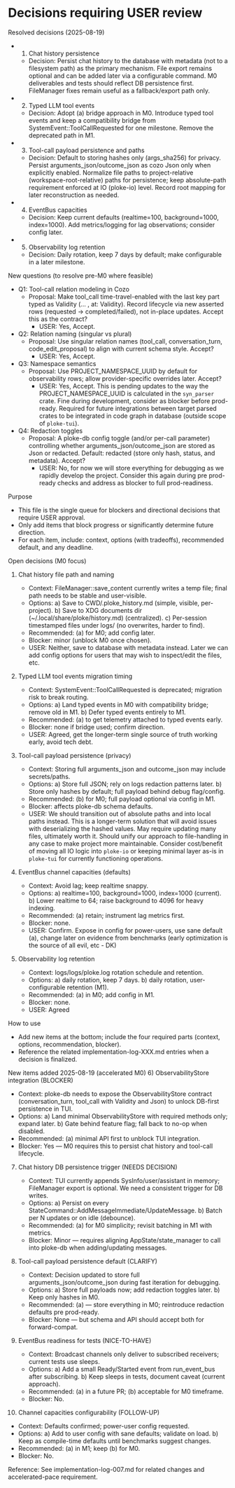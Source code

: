 # Decisions requiring USER review

Resolved decisions (2025-08-19)
- 1) Chat history persistence
  - Decision: Persist chat history to the database with metadata (not to a filesystem path) as the primary mechanism. File export remains optional and can be added later via a configurable command. M0 deliverables and tests should reflect DB persistence first. FileManager fixes remain useful as a fallback/export path only.
- 2) Typed LLM tool events
  - Decision: Adopt (a) bridge approach in M0. Introduce typed tool events and keep a compatibility bridge from SystemEvent::ToolCallRequested for one milestone. Remove the deprecated path in M1.
- 3) Tool-call payload persistence and paths
  - Decision: Default to storing hashes only (args_sha256) for privacy. Persist arguments_json/outcome_json as cozo Json only when explicitly enabled. Normalize file paths to project-relative (workspace-root-relative) paths for persistence; keep absolute-path requirement enforced at IO (ploke-io) level. Record root mapping for later reconstruction as needed.
- 4) EventBus capacities
  - Decision: Keep current defaults (realtime=100, background=1000, index=1000). Add metrics/logging for lag observations; consider config later.
- 5) Observability log retention
  - Decision: Daily rotation, keep 7 days by default; make configurable in a later milestone.

New questions (to resolve pre-M0 where feasible)
- Q1: Tool-call relation modeling in Cozo
  - Proposal: Make tool_call time-travel-enabled with the last key part typed as Validity (… , at: Validity). Record lifecycle via new asserted rows (requested → completed/failed), not in-place updates. Accept this as the contract?
    - USER: Yes, Accept.
- Q2: Relation naming (singular vs plural)
  - Proposal: Use singular relation names (tool_call, conversation_turn, code_edit_proposal) to align with current schema style. Accept?
    - USER: Yes, Accept.
- Q3: Namespace semantics
  - Proposal: Use PROJECT_NAMESPACE_UUID by default for observability rows; allow provider-specific overrides later. Accept?
    - USER: Yes, Accept. This is pending updates to the way the PROJECT_NAMESPACE_UUID is calculated in the `syn_parser` crate. Fine during development, consider as blocker before prod-ready. Required for future integrations between target parsed crates to be integrated in code graph in database (outside scope of `ploke-tui`).
- Q4: Redaction toggles
  - Proposal: A ploke-db config toggle (and/or per-call parameter) controlling whether arguments_json/outcome_json are stored as Json or redacted. Default: redacted (store only hash, status, and metadata). Accept?
    - USER: No, for now we will store everything for debugging as we rapidly develop the project. Consider this again during pre prod-ready checks and address as blocker to full prod-readiness.

Purpose
- This file is the single queue for blockers and directional decisions that require USER approval.
- Only add items that block progress or significantly determine future direction.
- For each item, include: context, options (with tradeoffs), recommended default, and any deadline.

Open decisions (M0 focus)
1) Chat history file path and naming
   - Context: FileManager::save_content currently writes a temp file; final path needs to be stable and user-visible.
   - Options:
     a) Save to CWD/.ploke_history.md (simple, visible, per-project).
     b) Save to XDG documents dir (~/.local/share/ploke/history.md) (centralized).
     c) Per-session timestamped files under logs/ (no overwrites, harder to find).
   - Recommended: (a) for M0; add config later.
   - Blocker: minor (unblock M0 once chosen).
    - USER: Neither, save to database with metadata instead. Later we can add config options for users that may wish to inspect/edit the files, etc.

2) Typed LLM tool events migration timing
   - Context: SystemEvent::ToolCallRequested is deprecated; migration risk to break routing.
   - Options:
     a) Land typed events in M0 with compatibility bridge; remove old in M1.
     b) Defer typed events entirely to M1.
   - Recommended: (a) to get telemetry attached to typed events early.
   - Blocker: none if bridge used; confirm direction.
    - USER: Agreed, get the longer-term single source of truth working early, avoid tech debt.

3) Tool-call payload persistence (privacy)
   - Context: Storing full arguments_json and outcome_json may include secrets/paths.
   - Options:
     a) Store full JSON; rely on logs redaction patterns later.
     b) Store only hashes by default; full payload behind debug flag/config.
   - Recommended: (b) for M0; full payload optional via config in M1.
   - Blocker: affects ploke-db schema defaults.
    - USER: We should transition out of absolute paths and into local paths instead. This is a longer-term solution that will avoid issues with deserializing the hashed values. May require updating many files, ultimately worth it. Should unify our approach to file-handling in any case to make project more maintainable. Consider cost/benefit of moving all IO logic into `ploke-io` or keeping minimal layer as-is in `ploke-tui` for currently functioning operations.

4) EventBus channel capacities (defaults)
   - Context: Avoid lag; keep realtime snappy.
   - Options:
     a) realtime=100, background=1000, index=1000 (current).
     b) Lower realtime to 64; raise background to 4096 for heavy indexing.
   - Recommended: (a) retain; instrument lag metrics first.
   - Blocker: none.
    - USER: Confirm. Expose in config for power-users, use sane default (a), change later on evidence from benchmarks (early optimization is the source of all evil, etc - DK)

5) Observability log retention
   - Context: logs/logs/ploke.log rotation schedule and retention.
   - Options:
     a) daily rotation, keep 7 days.
     b) daily rotation, user-configurable retention (M1).
   - Recommended: (a) in M0; add config in M1.
   - Blocker: none.
    - USER: Agreed

How to use
- Add new items at the bottom; include the four required parts (context, options, recommendation, blocker).
- Reference the related implementation-log-XXX.md entries when a decision is finalized.

New items added 2025-08-19 (accelerated M0)
6) ObservabilityStore integration (BLOCKER)
   - Context: ploke-db needs to expose the ObservabilityStore contract (conversation_turn, tool_call with Validity and Json) to unlock DB-first persistence in TUI.
   - Options:
     a) Land minimal ObservabilityStore with required methods only; expand later.
     b) Gate behind feature flag; fall back to no-op when disabled.
   - Recommended: (a) minimal API first to unblock TUI integration.
   - Blocker: Yes — M0 requires this to persist chat history and tool-call lifecycle.

7) Chat history DB persistence trigger (NEEDS DECISION)
   - Context: TUI currently appends SysInfo/user/assistant in memory; FileManager export is optional. We need a consistent trigger for DB writes.
   - Options:
     a) Persist on every StateCommand::AddMessageImmediate/UpdateMessage.
     b) Batch per N updates or on idle (debounce).
   - Recommended: (a) for M0 simplicity; revisit batching in M1 with metrics.
   - Blocker: Minor — requires aligning AppState/state_manager to call into ploke-db when adding/updating messages.

8) Tool-call payload persistence default (CLARIFY)
   - Context: Decision updated to store full arguments_json/outcome_json during fast iteration for debugging.
   - Options:
     a) Store full payloads now; add redaction toggles later.
     b) Keep only hashes in M0.
   - Recommended: (a) — store everything in M0; reintroduce redaction defaults pre prod-ready.
   - Blocker: None — but schema and API should accept both for forward-compat.

9) EventBus readiness for tests (NICE-TO-HAVE)
   - Context: Broadcast channels only deliver to subscribed receivers; current tests use sleeps.
   - Options:
     a) Add a small Ready/Started event from run_event_bus after subscribing.
     b) Keep sleeps in tests, document caveat (current approach).
   - Recommended: (a) in a future PR; (b) acceptable for M0 timeframe.
   - Blocker: No.

10) Channel capacities configurability (FOLLOW-UP)
   - Context: Defaults confirmed; power-user config requested.
   - Options:
     a) Add to user config with sane defaults; validate on load.
     b) Keep as compile-time defaults until benchmarks suggest changes.
   - Recommended: (a) in M1; keep (b) for M0.
   - Blocker: No.

Reference: See implementation-log-007.md for related changes and accelerated-pace requirement.
